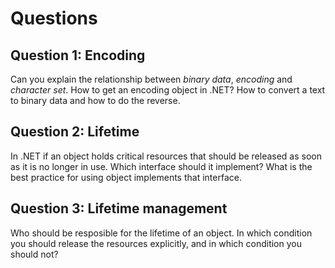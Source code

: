 # Questions

## Question 1: Encoding

Can you explain the relationship between *binary data*, *encoding* and *character set*. How to get an encoding object in .NET? How to convert a text to binary data and how to do the reverse.

## Question 2: Lifetime

In .NET if an object holds critical resources that should be released as soon as it is no longer in use. Which interface should it implement? What is the best practice for using object implements that interface.

## Question 3: Lifetime management

Who should be resposible for the lifetime of an object. In which condition you should release the resources explicitly, and in which condition you should not?